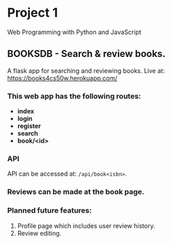 # Project 1

Web Programming with Python and JavaScript


## BOOKSDB - Search & review books.
A flask app for searching and reviewing books. Live at: https://books4cs50w.herokuapp.com/

### This web app has the following routes:
- **index**
- **login**
- **register**
- **search**
- **book/\<id>**

### API
API can be accessed at: `/api/book<isbn>`.


### Reviews can be made at the **book** page.


### Planned future features:
1. Profile page which includes user review history.
2. Review editing.